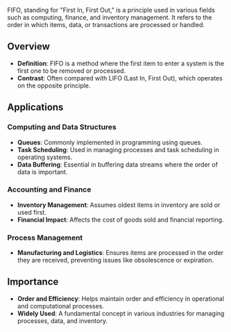 FIFO, standing for "First In, First Out," is a principle used in various fields such as computing, finance, and inventory management. It refers to the order in which items, data, or transactions are processed or handled.

## Overview

- **Definition**: FIFO is a method where the first item to enter a system is the first one to be removed or processed.
- **Contrast**: Often compared with LIFO (Last In, First Out), which operates on the opposite principle.

## Applications

### Computing and Data Structures
- **Queues**: Commonly implemented in programming using queues.
- **Task Scheduling**: Used in managing processes and task scheduling in operating systems.
- **Data Buffering**: Essential in buffering data streams where the order of data is important.

### Accounting and Finance
- **Inventory Management**: Assumes oldest items in inventory are sold or used first.
- **Financial Impact**: Affects the cost of goods sold and financial reporting.

### Process Management
- **Manufacturing and Logistics**: Ensures items are processed in the order they are received, preventing issues like obsolescence or expiration.

## Importance

- **Order and Efficiency**: Helps maintain order and efficiency in operational and computational processes.
- **Widely Used**: A fundamental concept in various industries for managing processes, data, and inventory.
